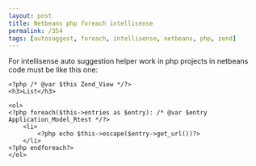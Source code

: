 ```yaml
---
layout: post
title: Netbeans php foreach intellisense
permalink: /354
tags: [autosuggest, foreach, intellisense, netbeans, php, zend]
---
```


For intellisense auto suggestion helper work in php projects in netbeans code must be like this one:

    <?php /* @var $this Zend_View */?>
    <h3>List</h3>

    <ol>
    <?php foreach($this->entries as $entry): /* @var $entry Application_Model_Rtest */?>
        <li>
            <?php echo $this->escape($entry->get_url())?>
        </li>
    <?php endforeach?>
    </ol>
